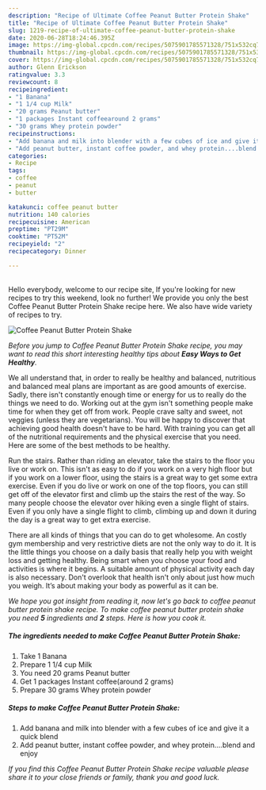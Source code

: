 ```yaml
---
description: "Recipe of Ultimate Coffee Peanut Butter Protein Shake"
title: "Recipe of Ultimate Coffee Peanut Butter Protein Shake"
slug: 1219-recipe-of-ultimate-coffee-peanut-butter-protein-shake
date: 2020-06-28T18:24:46.395Z
image: https://img-global.cpcdn.com/recipes/5075901785571328/751x532cq70/coffee-peanut-butter-protein-shake-recipe-main-photo.jpg
thumbnail: https://img-global.cpcdn.com/recipes/5075901785571328/751x532cq70/coffee-peanut-butter-protein-shake-recipe-main-photo.jpg
cover: https://img-global.cpcdn.com/recipes/5075901785571328/751x532cq70/coffee-peanut-butter-protein-shake-recipe-main-photo.jpg
author: Glenn Erickson
ratingvalue: 3.3
reviewcount: 8
recipeingredient:
- "1 Banana"
- "1 1/4 cup Milk"
- "20 grams Peanut butter"
- "1 packages Instant coffeearound 2 grams"
- "30 grams Whey protein powder"
recipeinstructions:
- "Add banana and milk into blender with a few cubes of ice and give it a quick blend"
- "Add peanut butter, instant coffee powder, and whey protein....blend and enjoy"
categories:
- Recipe
tags:
- coffee
- peanut
- butter

katakunci: coffee peanut butter 
nutrition: 140 calories
recipecuisine: American
preptime: "PT29M"
cooktime: "PT52M"
recipeyield: "2"
recipecategory: Dinner

---
```

<br>
Hello everybody, welcome to our recipe site, If you're looking for new recipes to try this weekend, look no further! We provide you only the best Coffee Peanut Butter Protein Shake recipe here. We also have wide variety of recipes to try.
<br>


![Coffee Peanut Butter Protein Shake](https://img-global.cpcdn.com/recipes/5075901785571328/751x532cq70/coffee-peanut-butter-protein-shake-recipe-main-photo.jpg)

<i>Before you jump to Coffee Peanut Butter Protein Shake recipe, you may want to read this short interesting healthy tips about <strong>Easy Ways to Get Healthy</strong>.</i>

We all understand that, in order to really be healthy and balanced, nutritious and balanced meal plans are important as are good amounts of exercise. Sadly, there isn't constantly enough time or energy for us to really do the things we need to do. Working out at the gym isn't something people make time for when they get off from work. People crave salty and sweet, not veggies (unless they are vegetarians). You will be happy to discover that achieving good health doesn't have to be hard. With training you can get all of the nutritional requirements and the physical exercise that you need. Here are some of the best methods to be healthy.

Run the stairs. Rather than riding an elevator, take the stairs to the floor you live or work on. This isn't as easy to do if you work on a very high floor but if you work on a lower floor, using the stairs is a great way to get some extra exercise. Even if you do live or work on one of the top floors, you can still get off of the elevator first and climb up the stairs the rest of the way. So many people choose the elevator over hiking even a single flight of stairs. Even if you only have a single flight to climb, climbing up and down it during the day is a great way to get extra exercise. 

There are all kinds of things that you can do to get wholesome. An costly gym membership and very restrictive diets are not the only way to do it. It is the little things you choose on a daily basis that really help you with weight loss and getting healthy. Being smart when you choose your food and activities is where it begins. A suitable amount of physical activity each day is also necessary. Don't overlook that health isn't only about just how much you weigh. It’s about making your body as powerful as it can be. 


<i>We hope you got insight from reading it, now let's go back to coffee peanut butter protein shake recipe. To make coffee peanut butter protein shake you need <strong>5</strong> ingredients and <strong>2</strong> steps. Here is how you cook it.
</i>

##### The ingredients needed to make Coffee Peanut Butter Protein Shake:

1. Take 1 Banana
1. Prepare 1 1/4 cup Milk
1. You need 20 grams Peanut butter
1. Get 1 packages Instant coffee(around 2 grams)
1. Prepare 30 grams Whey protein powder


##### Steps to make Coffee Peanut Butter Protein Shake:

1. Add banana and milk into blender with a few cubes of ice and give it a quick blend
1. Add peanut butter, instant coffee powder, and whey protein....blend and enjoy


<i>If you find this Coffee Peanut Butter Protein Shake recipe valuable please share it to your close friends or family, thank you and good luck.</i>

